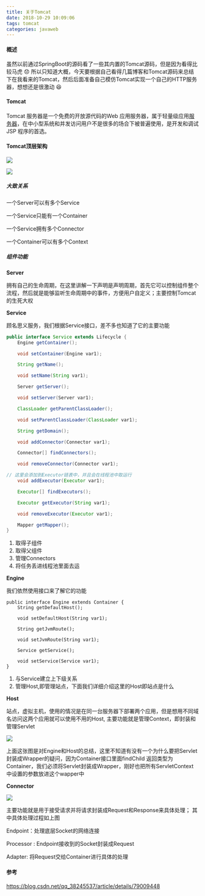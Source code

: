 ```yaml
---
title: 关于Tomcat
date: 2018-10-29 10:09:06
tags: tomcat
categories: javaweb
---
```


#### 概述

​虽然以前通过SpringBoot的源码看了一些其内置的Tomcat源码，但是因为看得比较马虎   :disappointed:  所以只知道大概，今天要根据自己看得几篇博客和Tomcat源码来总结下在我看来的Tomcat，然后后面准备自己模仿Tomcat实现一个自己的HTTP服务器，想想还是很激动 :laughing:

####  Tomcat

Tomcat 服务器是一个免费的开放源代码的Web 应用服务器，属于轻量级应用[服务器](https://baike.baidu.com/item/%E6%9C%8D%E5%8A%A1%E5%99%A8)，在中小型系统和并发访问用户不是很多的场合下被普遍使用，是开发和调试JSP 程序的首选。 

#### Tomcat顶层架构

![](https://img-blog.csdn.net/20180109094904328?watermark/2/text/aHR0cDovL2Jsb2cuY3Nkbi5uZXQvcXFfMzgyNDU1Mzc=/font/5a6L5L2T/fontsize/400/fill/I0JBQkFCMA==/dissolve/70/gravity/Center)

![](https://img-blog.csdn.net/20180109095032618?watermark/2/text/aHR0cDovL2Jsb2cuY3Nkbi5uZXQvcXFfMzgyNDU1Mzc=/font/5a6L5L2T/fontsize/400/fill/I0JBQkFCMA==/dissolve/70/gravity/Center)

##### 大致关系

一个Server可以有多个Service

一个Service只能有一个Container

一个Service拥有多个Connector

一个Container可以有多个Context

##### 组件功能

**Server**

拥有自己的生命周期，在这里讲解一下声明是声明周期，首先它可以控制组件整个流程，然后就是能够监听生命周期中的事件，方便用户自定义；主要控制Tomcat的生死大权

**Service**

顾名思义服务，我们根据Service接口，差不多也知道了它的主要功能

```java
public interface Service extends Lifecycle {
    Engine getContainer();

    void setContainer(Engine var1);

    String getName();

    void setName(String var1);

    Server getServer();

    void setServer(Server var1);

    ClassLoader getParentClassLoader();

    void setParentClassLoader(ClassLoader var1);

    String getDomain();

    void addConnector(Connector var1);

    Connector[] findConnectors();

    void removeConnector(Connector var1);

// 这里会添加到Executor链表中，并且会在线程池中取运行
    void addExecutor(Executor var1);

    Executor[] findExecutors();

    Executor getExecutor(String var1);

    void removeExecutor(Executor var1);

    Mapper getMapper();
}

```

1. 取得子组件
2. 取得父组件
3. 管理Connectors
4. 将任务丢进线程池里面去运

**Engine**

我们依然使用接口来了解它的功能

```
public interface Engine extends Container {
    String getDefaultHost();

    void setDefaultHost(String var1);

    String getJvmRoute();

    void setJvmRoute(String var1);

    Service getService();

    void setService(Service var1);
}
```

1. 与Service建立上下级关系
2. 管理Host,即管理站点，下面我们详细介绍这里的Host即站点是什么

**Host**

站点，虚拟主机，使用的情况是在同一台服务器下部署两个应用，但是想用不同域名访问这两个应用就可以使用不用的Host, 主要功能就是管理Context，即封装和管理Servlet

![](https://img-blog.csdn.net/20180109110049444?watermark/2/text/aHR0cDovL2Jsb2cuY3Nkbi5uZXQvcXFfMzgyNDU1Mzc=/font/5a6L5L2T/fontsize/400/fill/I0JBQkFCMA==/dissolve/70/gravity/SouthEast)

上面这张图是对Engine和Host的总结，这里不知道有没有一个为什么要把Servlet封装成Wrapper的疑问，因为Container接口里面findChild 返回类型为Container，我们必须将Servlet封装成Wrapper，刚好也把所有ServletContext中设置的参数放进这个wapper中

**Connector**

![](https://img-blog.csdn.net/20180109095336437?watermark/2/text/aHR0cDovL2Jsb2cuY3Nkbi5uZXQvcXFfMzgyNDU1Mzc=/font/5a6L5L2T/fontsize/400/fill/I0JBQkFCMA==/dissolve/70/gravity/Center)

主要功能就是用于接受请求并将请求封装成Request和Response来具体处理；  其中具体处理过程如上图

Endpoint：处理底层Socket的网络连接 

Processor : Endpoint接收到的Socket封装成Request 

Adapter: 将Request交给Container进行具体的处理 

#### 参考

https://blog.csdn.net/qq_38245537/article/details/79009448

